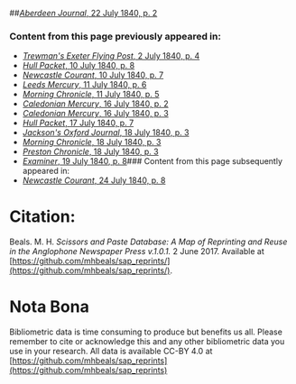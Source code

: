 ##[*Aberdeen Journal*, 22 July 1840, p. 2](https://mhbeals.github.io/sap_html/Aberdeen-Journal/Aberdeen-Journal-22-July-1840-p-2)

### Content from this page previously appeared in:
+ [*Trewman's Exeter Flying Post*, 2 July 1840, p. 4](https://mhbeals.github.io/sap_html/Trewman's-Exeter-Flying-Post/Trewman's-Exeter-Flying-Post-2-July-1840-p-4)
+ [*Hull Packet*, 10 July 1840, p. 8](https://mhbeals.github.io/sap_html/Hull-Packet/Hull-Packet-10-July-1840-p-8)
+ [*Newcastle Courant*, 10 July 1840, p. 7](https://mhbeals.github.io/sap_html/Newcastle-Courant/Newcastle-Courant-10-July-1840-p-7)
+ [*Leeds Mercury*, 11 July 1840, p. 6](https://mhbeals.github.io/sap_html/Leeds-Mercury/Leeds-Mercury-11-July-1840-p-6)
+ [*Morning Chronicle*, 11 July 1840, p. 5](https://mhbeals.github.io/sap_html/Morning-Chronicle/Morning-Chronicle-11-July-1840-p-5)
+ [*Caledonian Mercury*, 16 July 1840, p. 2](https://mhbeals.github.io/sap_html/Caledonian-Mercury/Caledonian-Mercury-16-July-1840-p-2)
+ [*Caledonian Mercury*, 16 July 1840, p. 3](https://mhbeals.github.io/sap_html/Caledonian-Mercury/Caledonian-Mercury-16-July-1840-p-3)
+ [*Hull Packet*, 17 July 1840, p. 7](https://mhbeals.github.io/sap_html/Hull-Packet/Hull-Packet-17-July-1840-p-7)
+ [*Jackson's Oxford Journal*, 18 July 1840, p. 3](https://mhbeals.github.io/sap_html/Jackson's-Oxford-Journal/Jackson's-Oxford-Journal-18-July-1840-p-3)
+ [*Morning Chronicle*, 18 July 1840, p. 3](https://mhbeals.github.io/sap_html/Morning-Chronicle/Morning-Chronicle-18-July-1840-p-3)
+ [*Preston Chronicle*, 18 July 1840, p. 3](https://mhbeals.github.io/sap_html/Preston-Chronicle/Preston-Chronicle-18-July-1840-p-3)
+ [*Examiner*, 19 July 1840, p. 8](https://mhbeals.github.io/sap_html/Examiner/Examiner-19-July-1840-p-8)### Content from this page subsequently appeared in:
+ [*Newcastle Courant*, 24 July 1840, p. 8](https://mhbeals.github.io/sap_html/Newcastle-Courant/Newcastle-Courant-24-July-1840-p-8)
                    
# Citation: 

Beals. M. H. *Scissors and Paste Database: A Map of Reprinting and Reuse in the Anglophone Newspaper Press v.1.0.1.* 2 June 2017. Available at [https://github.com/mhbeals/sap_reprints/](https://github.com/mhbeals/sap_reprints/). 
                    
# Nota Bona

Bibliometric data is time consuming to produce but benefits us all. Please remember to cite or acknowledge this and any other bibliometric data you use in your research. All data is available CC-BY 4.0 at [https://github.com/mhbeals/sap_reprints](https://github.com/mhbeals/sap_reprints)